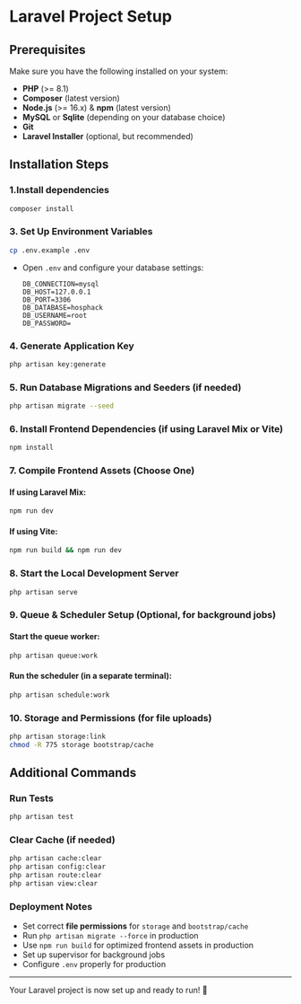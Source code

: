 # Laravel Project Setup

## Prerequisites
Make sure you have the following installed on your system:
- **PHP** (>= 8.1)
- **Composer** (latest version)
- **Node.js** (>= 16.x) & **npm** (latest version)
- **MySQL** or **Sqlite** (depending on your database choice)
- **Git**
- **Laravel Installer** (optional, but recommended)

## Installation Steps

### 1.Install dependencies
```bash
composer install
```

### 3. Set Up Environment Variables
```bash
cp .env.example .env
```
- Open `.env` and configure your database settings:
  ```env
  DB_CONNECTION=mysql
  DB_HOST=127.0.0.1
  DB_PORT=3306
  DB_DATABASE=hosphack
  DB_USERNAME=root
  DB_PASSWORD=
  ```

### 4. Generate Application Key
```bash
php artisan key:generate
```

### 5. Run Database Migrations and Seeders (if needed)
```bash
php artisan migrate --seed
```

### 6. Install Frontend Dependencies (if using Laravel Mix or Vite)
```bash
npm install
```

### 7. Compile Frontend Assets (Choose One)
#### If using Laravel Mix:
```bash
npm run dev
```
#### If using Vite:
```bash
npm run build && npm run dev
```

### 8. Start the Local Development Server
```bash
php artisan serve
```

### 9. Queue & Scheduler Setup (Optional, for background jobs)
#### Start the queue worker:
```bash
php artisan queue:work
```
#### Run the scheduler (in a separate terminal):
```bash
php artisan schedule:work
```

### 10. Storage and Permissions (for file uploads)
```bash
php artisan storage:link
chmod -R 775 storage bootstrap/cache
```

## Additional Commands
### Run Tests
```bash
php artisan test
```

### Clear Cache (if needed)
```bash
php artisan cache:clear
php artisan config:clear
php artisan route:clear
php artisan view:clear
```

### Deployment Notes
- Set correct **file permissions** for `storage` and `bootstrap/cache`
- Run `php artisan migrate --force` in production
- Use `npm run build` for optimized frontend assets in production
- Set up supervisor for background jobs
- Configure `.env` properly for production

---
Your Laravel project is now set up and ready to run! 🚀

